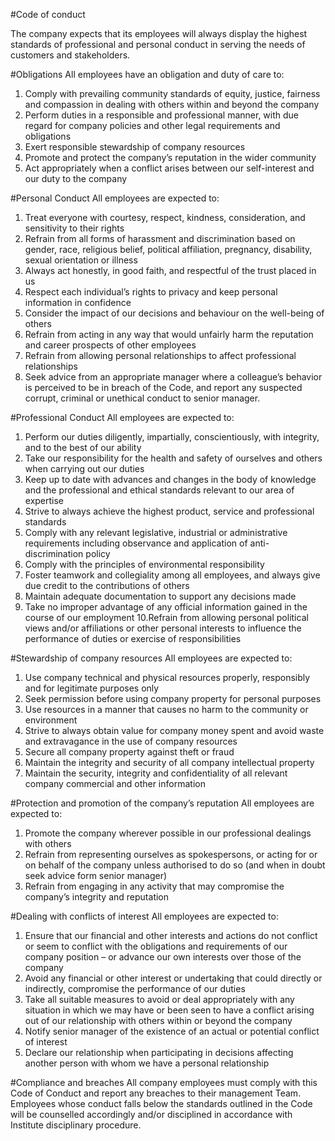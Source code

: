 #Code of conduct

The company expects that its employees will always display the highest standards of
professional and personal conduct in serving the needs of customers and stakeholders.

#Obligations
All employees have an obligation and duty of care to:
1. Comply with prevailing community standards of equity, justice, fairness and
   compassion in dealing with others within and beyond the company
2. Perform duties in a responsible and professional manner, with due regard for
   company policies and other legal requirements and obligations
3. Exert responsible stewardship of company resources
4. Promote and protect the company’s reputation in the wider community
5. Act appropriately when a conflict arises between our self-interest and our duty to the
   company

#Personal Conduct
All employees are expected to:
1. Treat everyone with courtesy, respect, kindness, consideration, and sensitivity to their
   rights
2. Refrain from all forms of harassment and discrimination based on gender, race,
   religious belief, political affiliation, pregnancy, disability, sexual orientation or illness
3. Always act honestly, in good faith, and respectful of the trust placed in us
4. Respect each individual’s rights to privacy and keep personal information in
   confidence
5. Consider the impact of our decisions and behaviour on the well-being of others
6. Refrain from acting in any way that would unfairly harm the reputation and career
   prospects of other employees
7. Refrain from allowing personal relationships to affect professional relationships
8. Seek advice from an appropriate manager where a colleague’s behavior is perceived
   to be in breach of the Code, and report any suspected corrupt, criminal or unethical
   conduct to senior manager.

#Professional Conduct
All employees are expected to:
1. Perform our duties diligently, impartially, conscientiously, with integrity, and to the best
   of our ability
2. Take our responsibility for the health and safety of ourselves and others when carrying
   out our duties
3. Keep up to date with advances and changes in the body of knowledge and the
   professional and ethical standards relevant to our area of expertise
4. Strive to always achieve the highest product, service and professional standards
5. Comply with any relevant legislative, industrial or administrative requirements
   including observance and application of anti-discrimination policy
6. Comply with the principles of environmental responsibility
7. Foster teamwork and collegiality among all employees, and always give due credit to
   the contributions of others
8. Maintain adequate documentation to support any decisions made
9. Take no improper advantage of any official information gained in the course of our
   employment
10.Refrain from allowing personal political views and/or affiliations or other personal
   interests to influence the performance of duties or exercise of responsibilities
   
#Stewardship of company resources
All employees are expected to:
1. Use company technical and physical resources properly, responsibly and for
   legitimate purposes only
2. Seek permission before using company property for personal purposes
3. Use resources in a manner that causes no harm to the community or environment
4. Strive to always obtain value for company money spent and avoid waste and
   extravagance in the use of company resources
5. Secure all company property against theft or fraud
6. Maintain the integrity and security of all company intellectual property
7. Maintain the security, integrity and confidentiality of all relevant company commercial
   and other information

#Protection and promotion of the company’s reputation
All employees are expected to:
1. Promote the company wherever possible in our professional dealings with
   others
2. Refrain from representing ourselves as spokespersons, or acting for or on
   behalf of the company unless authorised to do so (and when in doubt seek
   advice form senior manager)
3. Refrain from engaging in any activity that may compromise the company’s
   integrity and reputation

#Dealing with conflicts of interest
All employees are expected to:
1. Ensure that our financial and other interests and actions do not
   conflict or seem to conflict with the obligations and requirements of
   our company position – or advance our own interests over those of
   the company
2. Avoid any financial or other interest or undertaking that could
   directly or indirectly, compromise the performance of our duties
3. Take all suitable measures to avoid or deal appropriately with any
   situation in which we may have or been seen to have a conflict
   arising out of our relationship with others within or beyond the
   company
4. Notify senior manager of the existence of an actual or potential
   conflict of interest
5. Declare our relationship when participating in decisions affecting
   another person with whom we have a personal relationship

#Compliance and breaches
All company employees must comply with this Code of Conduct and report any breaches to
their management Team.
Employees whose conduct falls below the standards outlined in the Code will be counselled
accordingly and/or disciplined in accordance with Institute disciplinary procedure.

